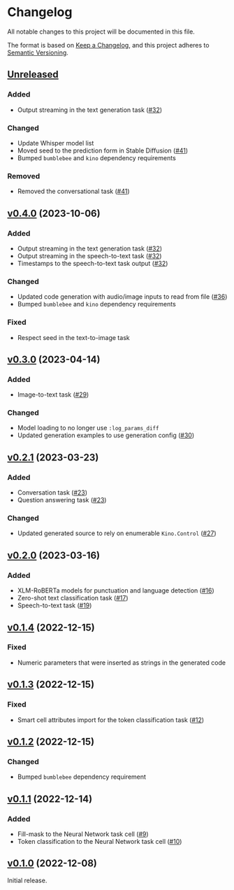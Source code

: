 # Changelog

All notable changes to this project will be documented in this file.

The format is based on [Keep a Changelog](https://keepachangelog.com/en/1.0.0/),
and this project adheres to [Semantic Versioning](https://semver.org/spec/v2.0.0.html).

## [Unreleased](https://github.com/livebook-dev/kino_bumblebee)

### Added

* Output streaming in the text generation task ([#32](https://github.com/livebook-dev/kino_bumblebee/pull/32))

### Changed

* Update Whisper model list
* Moved seed to the prediction form in Stable Diffusion ([#41](https://github.com/livebook-dev/kino_bumblebee/pull/41))
* Bumped `bumblebee` and `kino` dependency requirements

### Removed

* Removed the conversational task ([#41](https://github.com/livebook-dev/kino_bumblebee/pull/41))

## [v0.4.0](https://github.com/livebook-dev/kino_bumblebee/tree/v0.4.0) (2023-10-06)

### Added

* Output streaming in the text generation task ([#32](https://github.com/livebook-dev/kino_bumblebee/pull/32))
* Output streaming in the speech-to-text task ([#32](https://github.com/livebook-dev/kino_bumblebee/pull/34))
* Timestamps to the speech-to-text task output ([#32](https://github.com/livebook-dev/kino_bumblebee/pull/34))

### Changed

* Updated code generation with audio/image inputs to read from file ([#36](https://github.com/livebook-dev/kino_bumblebee/pull/36))
* Bumped `bumblebee` and `kino` dependency requirements

### Fixed

* Respect seed in the text-to-image task

## [v0.3.0](https://github.com/livebook-dev/kino_bumblebee/tree/v0.3.0) (2023-04-14)

### Added

* Image-to-text task ([#29](https://github.com/livebook-dev/kino_bumblebee/pull/29))

### Changed

* Model loading to no longer use `:log_params_diff`
* Updated generation examples to use generation config ([#30](https://github.com/livebook-dev/kino_bumblebee/pull/30))

## [v0.2.1](https://github.com/livebook-dev/kino_bumblebee/tree/v0.2.1) (2023-03-23)

### Added

* Conversation task ([#23](https://github.com/livebook-dev/kino_bumblebee/pull/23))
* Question answering task ([#23](https://github.com/livebook-dev/kino_bumblebee/pull/23))

### Changed

* Updated generated source to rely on enumerable `Kino.Control` ([#27](https://github.com/livebook-dev/kino_bumblebee/pull/27))

## [v0.2.0](https://github.com/livebook-dev/kino_bumblebee/tree/v0.2.0) (2023-03-16)

### Added

* XLM-RoBERTa models for punctuation and language detection ([#16](https://github.com/livebook-dev/kino_bumblebee/pull/16))
* Zero-shot text classification task ([#17](https://github.com/livebook-dev/kino_bumblebee/pull/17))
* Speech-to-text task ([#19](https://github.com/livebook-dev/kino_bumblebee/pull/19))

## [v0.1.4](https://github.com/livebook-dev/kino_bumblebee/tree/v0.1.4) (2022-12-15)

### Fixed

* Numeric parameters that were inserted as strings in the generated code

## [v0.1.3](https://github.com/livebook-dev/kino_bumblebee/tree/v0.1.3) (2022-12-15)

### Fixed

* Smart cell attributes import for the token classification task ([#12](https://github.com/livebook-dev/kino_bumblebee/pull/12))

## [v0.1.2](https://github.com/livebook-dev/kino_bumblebee/tree/v0.1.2) (2022-12-15)

### Changed

* Bumped `bumblebee` dependency requirement

## [v0.1.1](https://github.com/livebook-dev/kino_bumblebee/tree/v0.1.1) (2022-12-14)

### Added

* Fill-mask to the Neural Network task cell ([#9](https://github.com/livebook-dev/kino_bumblebee/pull/9))
* Token classification to the Neural Network task cell ([#10](https://github.com/livebook-dev/kino_bumblebee/pull/10))

## [v0.1.0](https://github.com/livebook-dev/kino_bumblebee/tree/v0.1.0) (2022-12-08)

Initial release.
